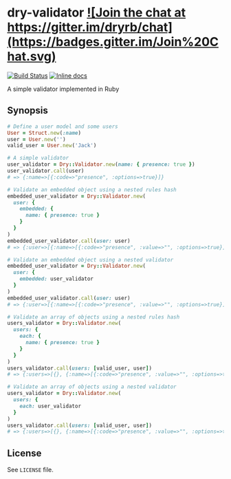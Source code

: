 # dry-validator <a href="https://gitter.im/dryrb/chat" target="_blank">![Join the chat at https://gitter.im/dryrb/chat](https://badges.gitter.im/Join%20Chat.svg)</a>

<a href="https://travis-ci.org/dryrb/dry-validator" target="_blank">![Build Status](https://travis-ci.org/dryrb/dry-validator.svg?branch=master)</a>
<a href="http://inch-ci.org/github/dryrb/dry-validator" target="_blank">![Inline docs](http://inch-ci.org/github/dryrb/dry-validator.svg?branch=master&style=flat)</a>

A simple validator implemented in Ruby

## Synopsis

```ruby
# Define a user model and some users
User = Struct.new(:name)
user = User.new('')
valid_user = User.new('Jack')

# A simple validator
user_validator = Dry::Validator.new(name: { presence: true })
user_validator.call(user)
# => {:name=>[{:code=>"presence", :options=>true}]}

# Validate an embedded object using a nested rules hash
embedded_user_validator = Dry::Validator.new(
  user: {
    embedded: {
      name: { presence: true }
    }
  }
)
embedded_user_validator.call(user: user)
# => {:user=>[{:name=>[{:code=>"presence", :value=>"", :options=>true}]}]}

# Validate an embedded object using a nested validator
embedded_user_validator = Dry::Validator.new(
  user: {
    embedded: user_validator
  }
)
embedded_user_validator.call(user: user)
# => {:user=>[{:name=>[{:code=>"presence", :value=>"", :options=>true}]}]}

# Validate an array of objects using a nested rules hash
users_validator = Dry::Validator.new(
  users: {
    each: {
      name: { presence: true }
    }
  }
)
users_validator.call(users: [valid_user, user])
# => {:users=>[{}, {:name=>[{:code=>"presence", :value=>"", :options=>true}]}]}

# Validate an array of objects using a nested validator
users_validator = Dry::Validator.new(
  users: {
    each: user_validator
  }
)
users_validator.call(users: [valid_user, user])
# => {:users=>[{}, {:name=>[{:code=>"presence", :value=>"", :options=>true}]}]}
```

## License

See `LICENSE` file.

